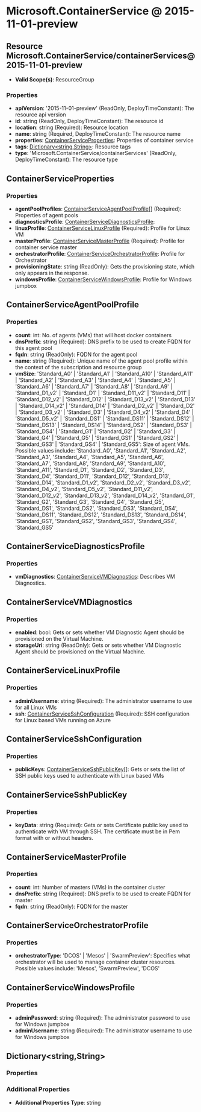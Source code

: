 # Microsoft.ContainerService @ 2015-11-01-preview

## Resource Microsoft.ContainerService/containerServices@2015-11-01-preview
* **Valid Scope(s)**: ResourceGroup
### Properties
* **apiVersion**: '2015-11-01-preview' (ReadOnly, DeployTimeConstant): The resource api version
* **id**: string (ReadOnly, DeployTimeConstant): The resource id
* **location**: string (Required): Resource location
* **name**: string (Required, DeployTimeConstant): The resource name
* **properties**: [ContainerServiceProperties](#containerserviceproperties): Properties of container service
* **tags**: [Dictionary<string,String>](#dictionarystringstring): Resource tags
* **type**: 'Microsoft.ContainerService/containerServices' (ReadOnly, DeployTimeConstant): The resource type

## ContainerServiceProperties
### Properties
* **agentPoolProfiles**: [ContainerServiceAgentPoolProfile](#containerserviceagentpoolprofile)[] (Required): Properties of agent pools
* **diagnosticsProfile**: [ContainerServiceDiagnosticsProfile](#containerservicediagnosticsprofile):
* **linuxProfile**: [ContainerServiceLinuxProfile](#containerservicelinuxprofile) (Required): Profile for Linux VM
* **masterProfile**: [ContainerServiceMasterProfile](#containerservicemasterprofile) (Required): Profile for container service master
* **orchestratorProfile**: [ContainerServiceOrchestratorProfile](#containerserviceorchestratorprofile): Profile for Orchestrator
* **provisioningState**: string (ReadOnly): Gets the provisioning state, which only appears in the response.
* **windowsProfile**: [ContainerServiceWindowsProfile](#containerservicewindowsprofile): Profile for Windows jumpbox

## ContainerServiceAgentPoolProfile
### Properties
* **count**: int: No. of agents (VMs) that will host docker containers
* **dnsPrefix**: string (Required): DNS prefix to be used to create FQDN for this agent pool
* **fqdn**: string (ReadOnly): FQDN for the agent pool
* **name**: string (Required): Unique name of the agent pool profile within the context of the subscription and resource group
* **vmSize**: 'Standard_A0' | 'Standard_A1' | 'Standard_A10' | 'Standard_A11' | 'Standard_A2' | 'Standard_A3' | 'Standard_A4' | 'Standard_A5' | 'Standard_A6' | 'Standard_A7' | 'Standard_A8' | 'Standard_A9' | 'Standard_D1_v2' | 'Standard_D1' | 'Standard_D11_v2' | 'Standard_D11' | 'Standard_D12_v2' | 'Standard_D12' | 'Standard_D13_v2' | 'Standard_D13' | 'Standard_D14_v2' | 'Standard_D14' | 'Standard_D2_v2' | 'Standard_D2' | 'Standard_D3_v2' | 'Standard_D3' | 'Standard_D4_v2' | 'Standard_D4' | 'Standard_D5_v2' | 'Standard_DS1' | 'Standard_DS11' | 'Standard_DS12' | 'Standard_DS13' | 'Standard_DS14' | 'Standard_DS2' | 'Standard_DS3' | 'Standard_DS4' | 'Standard_G1' | 'Standard_G2' | 'Standard_G3' | 'Standard_G4' | 'Standard_G5' | 'Standard_GS1' | 'Standard_GS2' | 'Standard_GS3' | 'Standard_GS4' | 'Standard_GS5': Size of agent VMs. Possible values include: 'Standard_A0', 'Standard_A1', 'Standard_A2', 'Standard_A3', 'Standard_A4', 'Standard_A5', 'Standard_A6', 'Standard_A7', 'Standard_A8', 'Standard_A9', 'Standard_A10', 'Standard_A11', 'Standard_D1', 'Standard_D2', 'Standard_D3', 'Standard_D4', 'Standard_D11', 'Standard_D12', 'Standard_D13', 'Standard_D14', 'Standard_D1_v2', 'Standard_D2_v2', 'Standard_D3_v2', 'Standard_D4_v2', 'Standard_D5_v2', 'Standard_D11_v2', 'Standard_D12_v2', 'Standard_D13_v2', 'Standard_D14_v2', 'Standard_G1', 'Standard_G2', 'Standard_G3', 'Standard_G4', 'Standard_G5', 'Standard_DS1', 'Standard_DS2', 'Standard_DS3', 'Standard_DS4', 'Standard_DS11', 'Standard_DS12', 'Standard_DS13', 'Standard_DS14', 'Standard_GS1', 'Standard_GS2', 'Standard_GS3', 'Standard_GS4', 'Standard_GS5'

## ContainerServiceDiagnosticsProfile
### Properties
* **vmDiagnostics**: [ContainerServiceVMDiagnostics](#containerservicevmdiagnostics): Describes VM Diagnostics.

## ContainerServiceVMDiagnostics
### Properties
* **enabled**: bool: Gets or sets whether VM Diagnostic Agent should be provisioned on the Virtual Machine.
* **storageUri**: string (ReadOnly): Gets or sets whether VM Diagnostic Agent should be provisioned on the Virtual Machine.

## ContainerServiceLinuxProfile
### Properties
* **adminUsername**: string (Required): The administrator username to use for all Linux VMs
* **ssh**: [ContainerServiceSshConfiguration](#containerservicesshconfiguration) (Required): SSH configuration for Linux based VMs running on Azure

## ContainerServiceSshConfiguration
### Properties
* **publicKeys**: [ContainerServiceSshPublicKey](#containerservicesshpublickey)[]: Gets or sets the list of SSH public keys used to authenticate with Linux based VMs

## ContainerServiceSshPublicKey
### Properties
* **keyData**: string (Required): Gets or sets Certificate public key used to authenticate with VM through SSH. The certificate must be in Pem format with or without headers.

## ContainerServiceMasterProfile
### Properties
* **count**: int: Number of masters (VMs) in the container cluster
* **dnsPrefix**: string (Required): DNS prefix to be used to create FQDN for master
* **fqdn**: string (ReadOnly): FQDN for the master

## ContainerServiceOrchestratorProfile
### Properties
* **orchestratorType**: 'DCOS' | 'Mesos' | 'SwarmPreview': Specifies what orchestrator will be used to manage container cluster resources. Possible values include: 'Mesos', 'SwarmPreview', 'DCOS'

## ContainerServiceWindowsProfile
### Properties
* **adminPassword**: string (Required): The administrator password to use for Windows jumpbox
* **adminUsername**: string (Required): The administrator username to use for Windows jumpbox

## Dictionary<string,String>
### Properties
### Additional Properties
* **Additional Properties Type**: string

